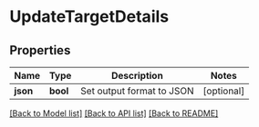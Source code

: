 # UpdateTargetDetails

## Properties
Name | Type | Description | Notes
------------ | ------------- | ------------- | -------------
**json** | **bool** | Set output format to JSON | [optional] 

[[Back to Model list]](../README.md#documentation-for-models) [[Back to API list]](../README.md#documentation-for-api-endpoints) [[Back to README]](../README.md)


